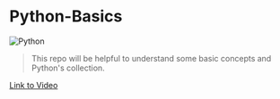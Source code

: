 # Python-Basics
![Python](https://www.python.org/static/community_logos/python-logo-master-v3-TM.png)
> This repo will be helpful to understand some basic concepts and Python's collection.

[Link to Video](https://www.youtube.com/watch?v=XnSasPR2KJI)
